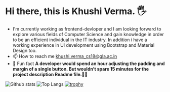 <div class="container">
<h1> Hi there, this is Khushi Verma. 🖐 </h1>
</div>

- I'm currently working as frontend-devloper and I am looking forward to explore various fields of Computer Science and gain knowledge in order to be an efficient individual in the IT industry. In addition i have a working experience in UI development using Bootstrap and Material Design too.
- 📫 How to reach me [khushi.verma_cs18@gla.ac.in]()
- 👩 Fun fact **A developer would spend an hour adjusting the padding and margin of a single button. But wouldn’t spare 15 minutes for the project description Readme file.🙅‍♀️**

![Github stats](https://github-readme-stats.vercel.app/api?username=Khushi-Verma)
![Top Langs](https://github-readme-stats.vercel.app/api/top-langs/?username=Khushi-Verma&theme=tokyonight)
[![trophy](https://github-profile-trophy.vercel.app/?username=Khushi-Verma)](https://github.com/Khushi-Verma/github-profile-trophy)



 

